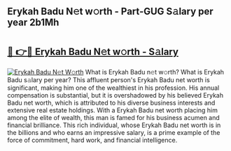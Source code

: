 ## Erykah Badu N𝚎t w𝚘rth - Part-GUG S𝚊lary per year 2b1Mh

# <h2><a href="http://gc52e6o.nevu.top/?p=Erykah+Badu">🔗 👉🔴 Erykah Badu N𝚎t w𝚘rth - S𝚊lary</a></h2>

[![Erykah Badu N𝚎t W𝚘rth](https://i.imgur.com/Oavwk0R.jpeg)](http://gc52e6o.nevu.top/?p=Erykah+Badu)
What is Erykah Badu n𝚎t w𝚘rth? What is Erykah Badu s𝚊lary per year?
This affluent person's Erykah Badu net worth is significant, making him one of the wealthiest in his profession. His annual compensation is substantial, but it is overshadowed by his believed Erykah Badu net worth, which is attributed to his diverse business interests and extensive real estate holdings. With a Erykah Badu net worth placing him among the elite of wealth, this man is famed for his business acumen and financial brilliance. This rich individual, whose Erykah Badu net worth is in the billions and who earns an impressive salary, is a prime example of the force of commitment, hard work, and financial intelligence.

